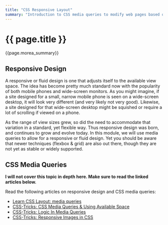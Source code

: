 ```yaml
---
title: "CSS Responsive Layout"
summary: "Introduction to CSS media queries to modify web pages based on the display size."
---
```



# {{ page.title }}
{{page.morea_summary}}

## Responsive Design
A responsive or fluid design is one that adjusts itself to the available view space. The idea has become pretty much standard now with the popularity of both mobile phones and wide-screen monitors. As you might imagine, if a site designed for a small, narrow mobile phone is seen on a wide-screen desktop, it will look very different (and very likely not very good). Likewise, a site designed for that wide-screen desktop might be squished or require a lot of scrolling if viewed on a phone.

As the range of view sizes grew, so did the need to accommodate that variation in a standard, yet flexible way. Thus responsive design was born, and continues to grow and evolve today. In this module, we will use media queries to allow for a responsive or fluid design. Yet you should be aware that newer techniques (flexbox & grid) are also out there, though they are not yet as stable or widely supported.


## CSS Media Queries

__I will not cover this topic in depth here. Make sure to read the linked articles below.__

Read the following articles on responsive design and CSS media queries:

- [Learn CSS Layout: media queries](http://learnlayout.com/media-queries.html)
- [CSS-Tricks: CSS Media Queries & Using Available Space](https://css-tricks.com/css-media-queries/)
- [CSS-Tricks: Logic In Media Queries](https://css-tricks.com/logic-in-media-queries/)
- [CSS-Tricks: Responsive Images in CSS](https://css-tricks.com/responsive-images-css/)

